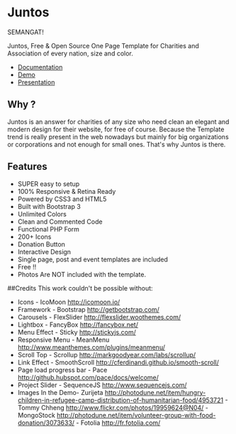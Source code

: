 # Juntos
SEMANGAT!



Juntos, Free & Open Source One Page Template for Charities and Association of every nation, size and color.

* [Documentation](http://2f-design.fr/juntos/documentation.html "Documentation")
* [Demo](http://2f-design.fr/juntos/demo/ "Demo")
* [Presentation](http://2f-design.fr/juntos/ "Presentation")

## Why ?
Juntos is an answer for charities of any size who need clean an elegant and modern design for their website, for free of course. Because the Template trend is really present in the web nowadays but mainly for big organizations or corporations and not enough for small ones. That's why Juntos is there.
## Features
*   SUPER easy to setup
*   100% Responsive & Retina Ready
*   Powered by CSS3 and HTML5
*   Built with Bootstrap 3
*   Unlimited Colors
*   Clean and Commented Code
*   Functional PHP Form
*   200+ Icons
*   Donation Button
*   Interactive Design
*   Single page, post and event templates are included
*   Free !!
*   Photos Are NOT included with the template.

##Credits
This work couldn't be possible without:
*   Icons - IcoMoon <http://icomoon.io/>
*   Framework - Bootstrap <http://getbootstrap.com/>
*   Carousels - FlexSlider <http://flexslider.woothemes.com/>
*   Lightbox - FancyBox <http://fancybox.net/>
*   Menu Effect - Sticky <http://stickyjs.com/>
*   Responsive Menu - MeanMenu <http://www.meanthemes.com/plugins/meanmenu/>
*   Scroll Top - Scrollup <http://markgoodyear.com/labs/scrollup/>
*   Link Effect - SmoothScroll <http://cferdinandi.github.io/smooth-scroll/>
*   Page load progress bar - Pace <http://github.hubspot.com/pace/docs/welcome/>
*   Project Slider - SequenceJS <http://www.sequencejs.com/>
*   Images In the Demo- Zurijeta <http://photodune.net/item/hungry-children-in-refugee-camp-distribution-of-humanitarian-food/4953721> - Tommy Chheng  <http://www.flickr.com/photos/19959624@N04/> - MongoStock <http://photodune.net/item/volunteer-group-with-food-donation/3073633/> - Fotolia <http://fr.fotolia.com/>
